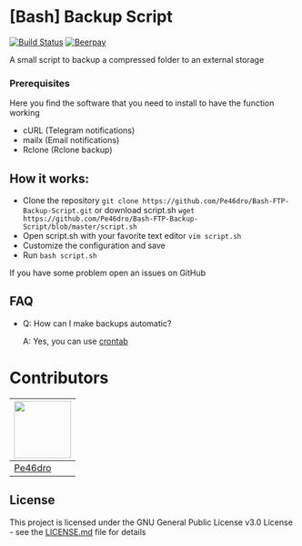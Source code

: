 
# [Bash] Backup Script
[![Build Status](https://travis-ci.org/Pe46dro/Bash-FTP-Backup-Script.svg?branch=master)](https://travis-ci.org/Pe46dro/Bash-FTP-Backup-Script) [![Beerpay](https://img.shields.io/beerpay/hashdog/scrapfy-chrome-extension.svg)](https://beerpay.io/Pe46dro/Bash-FTP-Backup-Script)

A small script to backup a compressed folder to an external storage

### Prerequisites
Here you find the software that you need to install to have the function working
* cURL (Telegram notifications)
* mailx  (Email notifications)
* Rclone  (Rclone  backup)

## How it works:
* Clone the repository `git clone https://github.com/Pe46dro/Bash-FTP-Backup-Script.git` or download script.sh `wget https://github.com/Pe46dro/Bash-FTP-Backup-Script/blob/master/script.sh` 
* Open script.sh with your favorite text editor `vim script.sh`
* Customize the configuration and save
* Run `bash script.sh`

If you have some problem open an issues on GitHub

## FAQ

* Q: How can I make backups automatic?

    A: Yes, you can use [crontab](http://www.cyberciti.biz/faq/how-do-i-add-jobs-to-cron-under-linux-or-unix-oses/)
    
# Contributors
| [<img src="https://www.gravatar.com/avatar/35923b3b04e23bef801553656b606bfag?s=100" alt="" height="100">](https://github.com/Pe46dro) |
|--|
| [Pe46dro](https://github.com/Pe46dro) |


## License

This project is licensed under the GNU General Public License v3.0 License - see the [LICENSE.md](LICENSE.md) file for details
